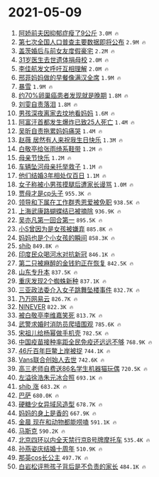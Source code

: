 # 2021-05-09

1. [阿娇前夫因抑郁症瘦了9公斤](https://s.weibo.com/weibo?q=%23%E9%98%BF%E5%A8%87%E5%89%8D%E5%A4%AB%E5%9B%A0%E6%8A%91%E9%83%81%E7%97%87%E7%98%A6%E4%BA%869%E5%85%AC%E6%96%A4%23&Refer=top) `3.0M 🔥`
1. [第七次全国人口普查主要数据即将公布](https://s.weibo.com/weibo?q=%23%E7%AC%AC%E4%B8%83%E6%AC%A1%E5%85%A8%E5%9B%BD%E4%BA%BA%E5%8F%A3%E6%99%AE%E6%9F%A5%E4%B8%BB%E8%A6%81%E6%95%B0%E6%8D%AE%E5%8D%B3%E5%B0%86%E5%85%AC%E5%B8%83%23&Refer=top) `2.9M 🔥`
1. [盖茨婚后与前女友度假豪宅](https://s.weibo.com/weibo?q=%23%E7%9B%96%E8%8C%A8%E5%A9%9A%E5%90%8E%E4%B8%8E%E5%89%8D%E5%A5%B3%E5%8F%8B%E5%BA%A6%E5%81%87%E8%B1%AA%E5%AE%85%23&Refer=top) `2.2M 🔥`
1. [31岁医生去世遗体捐母校](https://s.weibo.com/weibo?q=%2331%E5%B2%81%E5%8C%BB%E7%94%9F%E5%8E%BB%E4%B8%96%E9%81%97%E4%BD%93%E6%8D%90%E6%AF%8D%E6%A0%A1%23&Refer=top) `2.0M 🔥`
1. [李佳航发文呼吁互相理解](https://s.weibo.com/weibo?q=%23%E6%9D%8E%E4%BD%B3%E8%88%AA%E5%8F%91%E6%96%87%E5%91%BC%E5%90%81%E4%BA%92%E7%9B%B8%E7%90%86%E8%A7%A3%23&Refer=top) `2.0M 🔥`
1. [邢菲妈妈做的早餐像满汉全席](https://s.weibo.com/weibo?q=%23%E9%82%A2%E8%8F%B2%E5%A6%88%E5%A6%88%E5%81%9A%E7%9A%84%E6%97%A9%E9%A4%90%E5%83%8F%E6%BB%A1%E6%B1%89%E5%85%A8%E5%B8%AD%23&Refer=top) `1.9M 🔥`
1. [暴雪](https://s.weibo.com/weibo?q=%E6%9A%B4%E9%9B%AA&Refer=top) `1.9M 🔥`
1. [约70%卵巢癌患者发现就是晚期](https://s.weibo.com/weibo?q=%23%E7%BA%A670%25%E5%8D%B5%E5%B7%A2%E7%99%8C%E6%82%A3%E8%80%85%E5%8F%91%E7%8E%B0%E5%B0%B1%E6%98%AF%E6%99%9A%E6%9C%9F%23&Refer=top) `1.8M 🔥`
1. [刘雯自责落泪](https://s.weibo.com/weibo?q=%23%E5%88%98%E9%9B%AF%E8%87%AA%E8%B4%A3%E8%90%BD%E6%B3%AA%23&Refer=top) `1.8M 🔥`
1. [男孩深夜离家去坟地看妈妈](https://s.weibo.com/weibo?q=%23%E7%94%B7%E5%AD%A9%E6%B7%B1%E5%A4%9C%E7%A6%BB%E5%AE%B6%E5%8E%BB%E5%9D%9F%E5%9C%B0%E7%9C%8B%E5%A6%88%E5%A6%88%23&Refer=top) `1.6M 🔥`
1. [阿富汗首都发生爆炸已致25人死亡](https://s.weibo.com/weibo?q=%23%E9%98%BF%E5%AF%8C%E6%B1%97%E9%A6%96%E9%83%BD%E5%8F%91%E7%94%9F%E7%88%86%E7%82%B8%E5%B7%B2%E8%87%B425%E4%BA%BA%E6%AD%BB%E4%BA%A1%23&Refer=top) `1.4M 🔥`
1. [吴昕自责拖累妈妈痛哭](https://s.weibo.com/weibo?q=%E5%90%B4%E6%98%95%E8%87%AA%E8%B4%A3%E6%8B%96%E7%B4%AF%E5%A6%88%E5%A6%88%E7%97%9B%E5%93%AD&Refer=top) `1.4M 🔥`
1. [赵薇 居然有人来祝我生日快乐](https://s.weibo.com/weibo?q=%E8%B5%B5%E8%96%87%20%E5%B1%85%E7%84%B6%E6%9C%89%E4%BA%BA%E6%9D%A5%E7%A5%9D%E6%88%91%E7%94%9F%E6%97%A5%E5%BF%AB%E4%B9%90&Refer=top) `1.3M 🔥`
1. [白敬亭给张雨绮系鞋带](https://s.weibo.com/weibo?q=%23%E7%99%BD%E6%95%AC%E4%BA%AD%E7%BB%99%E5%BC%A0%E9%9B%A8%E7%BB%AE%E7%B3%BB%E9%9E%8B%E5%B8%A6%23&Refer=top) `1.2M 🔥`
1. [母亲节快乐](https://s.weibo.com/weibo?q=%23%E6%AF%8D%E4%BA%B2%E8%8A%82%E5%BF%AB%E4%B9%90%23&Refer=top) `1.2M 🔥`
1. [车辆坠河母亲托举救子](https://s.weibo.com/weibo?q=%23%E8%BD%A6%E8%BE%86%E5%9D%A0%E6%B2%B3%E6%AF%8D%E4%BA%B2%E6%89%98%E4%B8%BE%E6%95%91%E5%AD%90%23&Refer=top) `1.1M 🔥`
1. [他们结婚3年相处仅百日](https://s.weibo.com/weibo?q=%23%E4%BB%96%E4%BB%AC%E7%BB%93%E5%A9%9A3%E5%B9%B4%E7%9B%B8%E5%A4%84%E4%BB%85%E7%99%BE%E6%97%A5%23&Refer=top) `1.1M 🔥`
1. [女子称被小男孩摸腿后遭家长谩骂](https://s.weibo.com/weibo?q=%23%E5%A5%B3%E5%AD%90%E7%A7%B0%E8%A2%AB%E5%B0%8F%E7%94%B7%E5%AD%A9%E6%91%B8%E8%85%BF%E5%90%8E%E9%81%AD%E5%AE%B6%E9%95%BF%E8%B0%A9%E9%AA%82%23&Refer=top) `1.0M 🔥`
1. [贾母才是cp头子](https://s.weibo.com/weibo?q=%23%E8%B4%BE%E6%AF%8D%E6%89%8D%E6%98%AFcp%E5%A4%B4%E5%AD%90%23&Refer=top) `955.3K 🔥`
1. [领导和下属在工作群秀恩爱被免职](https://s.weibo.com/weibo?q=%23%E9%A2%86%E5%AF%BC%E5%92%8C%E4%B8%8B%E5%B1%9E%E5%9C%A8%E5%B7%A5%E4%BD%9C%E7%BE%A4%E7%A7%80%E6%81%A9%E7%88%B1%E8%A2%AB%E5%85%8D%E8%81%8C%23&Refer=top) `938.5K 🔥`
1. [上海武康路蝴蝶结已被摘除](https://s.weibo.com/weibo?q=%23%E4%B8%8A%E6%B5%B7%E6%AD%A6%E5%BA%B7%E8%B7%AF%E8%9D%B4%E8%9D%B6%E7%BB%93%E5%B7%B2%E8%A2%AB%E6%91%98%E9%99%A4%23&Refer=top) `936.9K 🔥`
1. [吴亦凡第一回合第一](https://s.weibo.com/weibo?q=%23%E5%90%B4%E4%BA%A6%E5%87%A1%E7%AC%AC%E4%B8%80%E5%9B%9E%E5%90%88%E7%AC%AC%E4%B8%80%23&Refer=top) `895.5K 🔥`
1. [小S曾因为是女孩被嫌弃](https://s.weibo.com/weibo?q=%23%E5%B0%8FS%E6%9B%BE%E5%9B%A0%E4%B8%BA%E6%98%AF%E5%A5%B3%E5%AD%A9%E8%A2%AB%E5%AB%8C%E5%BC%83%23&Refer=top) `885.8K 🔥`
1. [妈妈也是个小女孩的瞬间](https://s.weibo.com/weibo?q=%23%E5%A6%88%E5%A6%88%E4%B9%9F%E6%98%AF%E4%B8%AA%E5%B0%8F%E5%A5%B3%E5%AD%A9%E7%9A%84%E7%9E%AC%E9%97%B4%23&Refer=top) `858.3K 🔥`
1. [shib](https://s.weibo.com/weibo?q=shib&Refer=top) `849.8K 🔥`
1. [印度民众喝河水对抗新冠](https://s.weibo.com/weibo?q=%23%E5%8D%B0%E5%BA%A6%E6%B0%91%E4%BC%97%E5%96%9D%E6%B2%B3%E6%B0%B4%E5%AF%B9%E6%8A%97%E6%96%B0%E5%86%A0%23&Refer=top) `846.1K 🔥`
1. [第二只被麻醉的金钱豹正在恢复](https://s.weibo.com/weibo?q=%23%E7%AC%AC%E4%BA%8C%E5%8F%AA%E8%A2%AB%E9%BA%BB%E9%86%89%E7%9A%84%E9%87%91%E9%92%B1%E8%B1%B9%E6%AD%A3%E5%9C%A8%E6%81%A2%E5%A4%8D%23&Refer=top) `842.5K 🔥`
1. [山东专升本](https://s.weibo.com/weibo?q=%E5%B1%B1%E4%B8%9C%E4%B8%93%E5%8D%87%E6%9C%AC&Refer=top) `837.5K 🔥`
1. [重庆发现2个蜘蛛新种](https://s.weibo.com/weibo?q=%23%E9%87%8D%E5%BA%86%E5%8F%91%E7%8E%B02%E4%B8%AA%E8%9C%98%E8%9B%9B%E6%96%B0%E7%A7%8D%23&Refer=top) `837.1K 🔥`
1. [三亚政法委介入女子跳舞坠楼事件](https://s.weibo.com/weibo?q=%23%E4%B8%89%E4%BA%9A%E6%94%BF%E6%B3%95%E5%A7%94%E4%BB%8B%E5%85%A5%E5%A5%B3%E5%AD%90%E8%B7%B3%E8%88%9E%E5%9D%A0%E6%A5%BC%E4%BA%8B%E4%BB%B6%23&Refer=top) `832.7K 🔥`
1. [乃万网易云](https://s.weibo.com/weibo?q=%23%E4%B9%83%E4%B8%87%E7%BD%91%E6%98%93%E4%BA%91%23&Refer=top) `826.7K 🔥`
1. [NINEVER](https://s.weibo.com/weibo?q=%23NINEVER%23&Refer=top) `822.3K 🔥`
1. [被白敬亭李维嘉笑死](https://s.weibo.com/weibo?q=%23%E8%A2%AB%E7%99%BD%E6%95%AC%E4%BA%AD%E6%9D%8E%E7%BB%B4%E5%98%89%E7%AC%91%E6%AD%BB%23&Refer=top) `813.7K 🔥`
1. [武警求婚时消防员爬墙围观](https://s.weibo.com/weibo?q=%23%E6%AD%A6%E8%AD%A6%E6%B1%82%E5%A9%9A%E6%97%B6%E6%B6%88%E9%98%B2%E5%91%98%E7%88%AC%E5%A2%99%E5%9B%B4%E8%A7%82%23&Refer=top) `785.6K 🔥`
1. [宋祖儿给杨幂做手机壳](https://s.weibo.com/weibo?q=%23%E5%AE%8B%E7%A5%96%E5%84%BF%E7%BB%99%E6%9D%A8%E5%B9%82%E5%81%9A%E6%89%8B%E6%9C%BA%E5%A3%B3%23&Refer=top) `782.5K 🔥`
1. [中国疫苗接种率距全民免疫还远远不够](https://s.weibo.com/weibo?q=%23%E4%B8%AD%E5%9B%BD%E7%96%AB%E8%8B%97%E6%8E%A5%E7%A7%8D%E7%8E%87%E8%B7%9D%E5%85%A8%E6%B0%91%E5%85%8D%E7%96%AB%E8%BF%98%E8%BF%9C%E8%BF%9C%E4%B8%8D%E5%A4%9F%23&Refer=top) `768.9K 🔥`
1. [46斤百年巨鳖上岸被捉](https://s.weibo.com/weibo?q=46%E6%96%A4%E7%99%BE%E5%B9%B4%E5%B7%A8%E9%B3%96%E4%B8%8A%E5%B2%B8%E8%A2%AB%E6%8D%89&Refer=top) `744.1K 🔥`
1. [Vans联合创始人去世](https://s.weibo.com/weibo?q=%23Vans%E8%81%94%E5%90%88%E5%88%9B%E5%A7%8B%E4%BA%BA%E5%8E%BB%E4%B8%96%23&Refer=top) `742.6K 🔥`
1. [高三老师自费送86名学生机器猫玩偶](https://s.weibo.com/weibo?q=%E9%AB%98%E4%B8%89%E8%80%81%E5%B8%88%E8%87%AA%E8%B4%B9%E9%80%8186%E5%90%8D%E5%AD%A6%E7%94%9F%E6%9C%BA%E5%99%A8%E7%8C%AB%E7%8E%A9%E5%81%B6&Refer=top) `720.5K 🔥`
1. [左溢徐浩朱元冰合照](https://s.weibo.com/weibo?q=%23%E5%B7%A6%E6%BA%A2%E5%BE%90%E6%B5%A9%E6%9C%B1%E5%85%83%E5%86%B0%E5%90%88%E7%85%A7%23&Refer=top) `693.1K 🔥`
1. [shib 涨](https://s.weibo.com/weibo?q=shib%20%E6%B6%A8&Refer=top) `683.2K 🔥`
1. [巴萨](https://s.weibo.com/weibo?q=%E5%B7%B4%E8%90%A8&Refer=top) `680.0K 🔥`
1. [硬糖少女异域风造型](https://s.weibo.com/weibo?q=%23%E7%A1%AC%E7%B3%96%E5%B0%91%E5%A5%B3%E5%BC%82%E5%9F%9F%E9%A3%8E%E9%80%A0%E5%9E%8B%23&Refer=top) `678.7K 🔥`
1. [妈妈的身上是香的](https://s.weibo.com/weibo?q=%23%E5%A6%88%E5%A6%88%E7%9A%84%E8%BA%AB%E4%B8%8A%E6%98%AF%E9%A6%99%E7%9A%84%23&Refer=top) `667.9K 🔥`
1. [金晨 现在和动物都能唠嗑](https://s.weibo.com/weibo?q=%E9%87%91%E6%99%A8%20%E7%8E%B0%E5%9C%A8%E5%92%8C%E5%8A%A8%E7%89%A9%E9%83%BD%E8%83%BD%E5%94%A0%E5%97%91&Refer=top) `591.1K 🔥`
1. [马斯克](https://s.weibo.com/weibo?q=%E9%A9%AC%E6%96%AF%E5%85%8B&Refer=top) `590.2K 🔥`
1. [北京四环以内全天禁行京B号牌摩托车](https://s.weibo.com/weibo?q=%23%E5%8C%97%E4%BA%AC%E5%9B%9B%E7%8E%AF%E4%BB%A5%E5%86%85%E5%85%A8%E5%A4%A9%E7%A6%81%E8%A1%8C%E4%BA%ACB%E5%8F%B7%E7%89%8C%E6%91%A9%E6%89%98%E8%BD%A6%23&Refer=top) `535.4K 🔥`
1. [孙燕姿庆结婚十周年](https://s.weibo.com/weibo?q=%23%E5%AD%99%E7%87%95%E5%A7%BF%E5%BA%86%E7%BB%93%E5%A9%9A%E5%8D%81%E5%91%A8%E5%B9%B4%23&Refer=top) `510.9K 🔥`
1. [那英cos长公主](https://s.weibo.com/weibo?q=%23%E9%82%A3%E8%8B%B1cos%E9%95%BF%E5%85%AC%E4%B8%BB%23&Refer=top) `497.7K 🔥`
1. [白岩松评熊孩子背后是不负责的家长](https://s.weibo.com/weibo?q=%23%E7%99%BD%E5%B2%A9%E6%9D%BE%E8%AF%84%E7%86%8A%E5%AD%A9%E5%AD%90%E8%83%8C%E5%90%8E%E6%98%AF%E4%B8%8D%E8%B4%9F%E8%B4%A3%E7%9A%84%E5%AE%B6%E9%95%BF%23&Refer=top) `484.1K 🔥`
